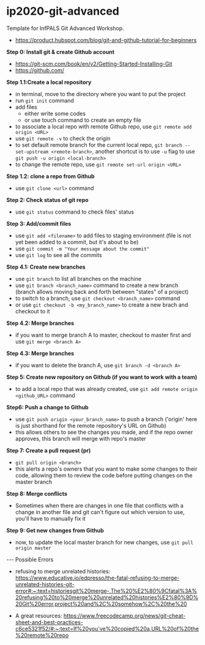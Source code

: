 # ip2020-git-advanced
Template for InfPALS Git Advanced Workshop.

- https://product.hubspot.com/blog/git-and-github-tutorial-for-beginners


**Step 0: Install git & create Github account**
- https://git-scm.com/book/en/v2/Getting-Started-Installing-Git
- https://github.com/

**Step 1.1:Create a local repository**
- in terminal, move to the directory where you want to put the project
- run `git init` command
- add files
  - either write some codes
  - or use touch command to create an empty file
- to associate a local repo with remote Github repo, use `git remote add origin <URL>`
- use `git remote -v` to check the origin
- to set default remote branch for the current local repo, `git branch --set-upstream <remote-branch>`,
  another shortcut is to use `-u` flag to use `git push -u origin <local-branch>`
- to change the remote repo, use `git remote set-url origin <URL>`


**Step 1.2: clone a repo from Github**
- use `git clone <url>` command

**Step 2: Check status of git repo**
- use `git status` command to check files' status

**Step 3: Add/commit files**
- use `git add <filename>` to add files to staging environment 
  (file is not yet been added to a commit, but it's about to be)
- use `git commit -m "Your message about the commit"`
- use `git log` to see all the commits

**Step 4.1: Create new branches**
- use `git branch` to list all branches on the machine
- use `git branch <branch_name>` command to create a new branch 
  (branch allows moving back and forth between "states" of a project)
- to switch to a branch, use `git checkout <branch_name>` command
- or use `git checkout -b <my_branch_name>` to create a new brach and checkout to it

**Step 4.2: Merge branches**
- if you want to merge branch A to master, checkout to master first and use `git merge <branch A>`

**Step 4.3: Merge branches**
- if you want to delete the branch A, use `git branch -d <branch A>`

**Step 5: Create new repository on Github (if you want to work with a team)**
- to add a local repo that was already created, use `git add remote origin <github_URL>` command

**Step6: Push a change to Github**
- use `git push origin <your_branch_name>` to push a branch 
  ('origin' here is just shorthand for the remote repository's URL on Github)
- this allows others to see the changes you made, and if the repo owner approves, this branch will merge with repo's master

**Step 7: Create a pull request (pr)**
- `git pull origin <branch>`
- this alerts a repo's owners that you want to make some changes to their code, 
  allowing them to review the code before putting changes on the master branch

**Step 8: Merge conflicts**
- Sometimes when there are changes in one file that conflicts with a change in another file 
  and git can't figure out which version to use, you'll have to manually fix it


**Step 9: Get new changes from Github**
- now, to update the local master branch for new changes, use `git pull origin master`

--- Possible Errors
- refusing to merge unrelated histories: https://www.educative.io/edpresso/the-fatal-refusing-to-merge-unrelated-histories-git-error#:~:text=historiesgit%20merge-,The%20%E2%80%9Cfatal%3A%20refusing%20to%20merge%20unrelated%20histories%E2%80%9D%20Git%20error,project%20and%2C%20somehow%2C%20the%20


- A great resources: https://www.freecodecamp.org/news/git-cheat-sheet-and-best-practices-c6ce5321f52/#:~:text=If%20you've%20copied%20a,URL%20of%20the%20remote%20repo 
